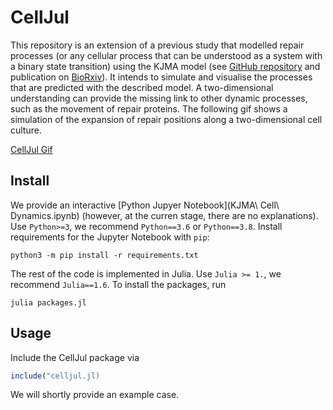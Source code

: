 # CellJul

This repository is an extension of a previous study that modelled repair processes (or any cellular
process that can be understood as a system with a binary state transition) using the KJMA model (see
[GitHub repository](https://github.com/leoTiez/jmak) and publication on [BioRxiv](https://doi.org/10.1101/2022.03.29.486283)). It intends to simulate and visualise the processes that are predicted with the
described model. A two-dimensional understanding can provide the missing link to other dynamic processes,
such as the movement of repair proteins. The following gif shows a simulation of the expansion of repair positions along a two-dimensional cell culture.

[CellJul Gif](figures/gif/random_500.gif)

## Install
We provide an interactive [Python Jupyer Notebook](KJMA\ Cell\ Dynamics.ipynb) (however, at the curren stage, there are no explanations). Use `Python>=3`, we recommend `Python==3.6` or `Python==3.8`. Install requirements for the Jupyter Notebook with `pip`:

```commandline
python3 -m pip install -r requirements.txt
```

The rest of the code is implemented in Julia. Use `Julia >= 1.`, we recommend `Julia==1.6`. To install the packages, run

```commandline
julia packages.jl
```

## Usage
Include the CellJul package via

```julia
include("celljul.jl)
```

We will shortly provide an example case.